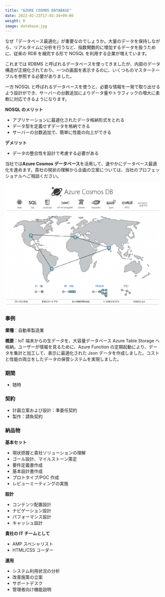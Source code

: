 ```yaml
---
title: "AZURE COSMOS DATABASE"
date: 2022-02-23T17:03:34+09:00
weight: 0
image: database.jpg
---
```


なぜ「データベース最適化」が重要なのでしょうか。大量のデータを保持しながら、リアルタイムに分析を行うなど、指数関数的に増加するデータを扱うために、従来の RDB を補完する形で NOSQL を利用する企業が増えています。

これまでは RDBMS と呼ばれるデータベースを使ってきましたが、内部のデータ構造が正規化されており、一つの画面を表示するのに、いくつものマスターテーブルを参照する必要がありました。

一方 NOSQL と呼ばれるデータベースを使うと、必要な情報を一発で取り出せるよう設計ができ、サーバーの台数追加によりデータ量やトラフィックの増大に柔軟に対応できるようになります。

**NOSQL のメリット**

- アプリケーションに最適化されたデータ格納形式をとれる
- データ型を定義せずデータを格納できる
- サーバーの台数追加で、簡単に性能の向上ができる

**デメリット**

- データの整合性を設計で考慮する必要がある

当社では**Azure Cosmos データベース**を活用して、速やかにデータベース最適化を進めます。貴社の現状の理解から企画の立案については、当社のプロフェッショナルへご相談ください。

![ Image is not Available !](cosmos-database.webp)

### 事例

**業種**：自動車製造業

**概要**：IoT 端末からの生データを、大容量データベース Azure Table Storage へ格納。ユーザーが情報を見るために、Azure Function の定期起動により、データを集計と加工して、表示に最適化された Json データを作成しました。コストと性能の両立をしたデータの保管システムを実現しました。

### 期間

- 随時

### 契約

- 計画立案および設計：準委任契約
- 製作：請負契約

### 納品物

**基本セット**

- 現状把握と貴社ソリューションの理解
- ゴール設計、マイルストーン策定
- 要件定義書作成
- 基本設計書作成
- プロトタイプ/POC 作成
- レビューミーティングの実施



**設計**

- コンテンツ配置設計
- ナビゲーション設計
- パフォーマンス設計
- キャッシュ設計

**貴社の IT チームとして**

- AMP スペシャリスト
- HTML/CSS コーダー

**運用**

- システム利用状況の分析
- 改善施策の立案
- サポートデスク
- 管理者向け機能説明